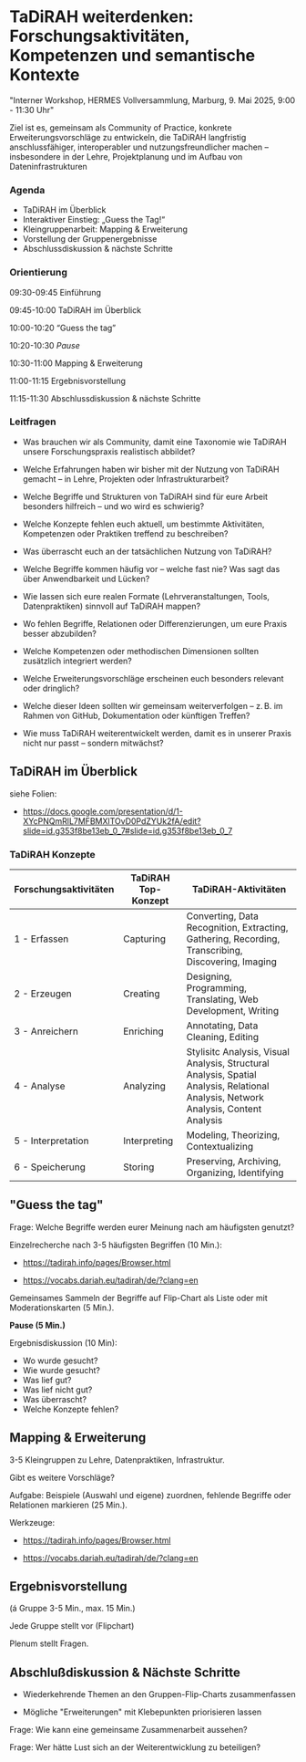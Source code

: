 <!--

author: Canan Hastik  
email:    
version:  v1
language: DE

icon:     https://raw.githubusercontent.com/chastik/Beratung_Dateityp_Bild/refs/heads/main/SODa-Logo_full.svg
link:     https://raw.githubusercontent.com/chastik/Beratung/refs/heads/main/soda.css

comment:  WissKi SODA OERs

-->

# TaDiRAH weiterdenken: Forschungsaktivitäten, Kompetenzen und semantische Kontexte

"Interner Workshop, HERMES Vollversammlung, Marburg, 9. Mai 2025, 9:00 - 11:30 Uhr"

Ziel ist es, gemeinsam als Community of Practice, konkrete Erweiterungsvorschläge zu entwickeln, die TaDiRAH langfristig anschlussfähiger, interoperabler und nutzungsfreundlicher machen – insbesondere in der Lehre, Projektplanung und im Aufbau von Dateninfrastrukturen

### Agenda

* TaDiRAH im Überblick
* Interaktiver Einstieg: „Guess the Tag!“
* Kleingruppenarbeit: Mapping & Erweiterung
* Vorstellung der Gruppenergebnisse
* Abschlussdiskussion & nächste Schritte

### Orientierung

09:30-09:45	    Einführung

09:45-10:00 	TaDiRAH im Überblick

10:00-10:20 	“Guess the tag”

10:20-10:30	    *Pause*

10:30-11:00 	Mapping & Erweiterung

11:00-11:15	    Ergebnisvorstellung

11:15-11:30	    Abschlussdiskussion & nächste Schritte

### Leitfragen

+ Was brauchen wir als Community, damit eine Taxonomie wie TaDiRAH unsere Forschungspraxis realistisch abbildet?

+ Welche Erfahrungen haben wir bisher mit der Nutzung von TaDiRAH gemacht – in Lehre, Projekten oder Infrastrukturarbeit?

+ Welche Begriffe und Strukturen von TaDiRAH sind für eure Arbeit besonders hilfreich – und wo wird es schwierig?

+ Welche Konzepte fehlen euch aktuell, um bestimmte Aktivitäten, Kompetenzen oder Praktiken treffend zu beschreiben?

+ Was überrascht euch an der tatsächlichen Nutzung von TaDiRAH?

+ Welche Begriffe kommen häufig vor – welche fast nie? Was sagt das über Anwendbarkeit und Lücken?

+ Wie lassen sich eure realen Formate (Lehrveranstaltungen, Tools, Datenpraktiken) sinnvoll auf TaDiRAH mappen?

+ Wo fehlen Begriffe, Relationen oder Differenzierungen, um eure Praxis besser abzubilden?

+ Welche Kompetenzen oder methodischen Dimensionen sollten zusätzlich integriert werden?

+ Welche Erweiterungsvorschläge erscheinen euch besonders relevant oder dringlich?

+ Welche dieser Ideen sollten wir gemeinsam weiterverfolgen – z. B. im Rahmen von GitHub, Dokumentation oder künftigen Treffen?

+ Wie muss TaDiRAH weiterentwickelt werden, damit es in unserer Praxis nicht nur passt – sondern mitwächst?


## TaDiRAH im Überblick

siehe Folien: 

- https://docs.google.com/presentation/d/1-XYcPNQmRlL7MFBMXlTOvD0PdZYUk2fA/edit?slide=id.g353f8be13eb_0_7#slide=id.g353f8be13eb_0_7


### TaDiRAH Konzepte

| Forschungsaktivitäten | TaDiRAH Top-Konzept | TaDiRAH-Aktivitäten |
|-----------------------------|----------------------|----------------------|
| 1 - Erfassen | Capturing | Converting, Data Recognition, Extracting, Gathering, Recording, Transcribing, Discovering, Imaging |
| 2 - Erzeugen | Creating | Designing, Programming, Translating, Web Development, Writing |
| 3 - Anreichern | Enriching | Annotating, Data Cleaning, Editing |
| 4 - Analyse | Analyzing | Stylisitc Analysis, Visual Analysis, Structural Analysis, Spatial Analysis, Relational Analysis, Network Analysis, Content Analysis |
| 5 - Interpretation | Interpreting | Modeling, Theorizing, Contextualizing |
| 6 - Speicherung | Storing | Preserving, Archiving, Organizing, Identifying |


## "Guess the tag"

Frage: Welche Begriffe werden eurer Meinung nach am häufigsten genutzt?

Einzelrecherche nach 3-5 häufigsten Begriffen (10 Min.): 

- https://tadirah.info/pages/Browser.html 

- https://vocabs.dariah.eu/tadirah/de/?clang=en 

Gemeinsames Sammeln der Begriffe auf Flip-Chart als Liste oder mit Moderationskarten (5 Min.).

**Pause (5 Min.)**

Ergebnisdiskussion (10 Min):

- Wo wurde gesucht?
- Wie wurde gesucht?
- Was lief gut?
- Was lief nicht gut?
- Was überrascht?
- Welche Konzepte fehlen?

## Mapping & Erweiterung

3-5 Kleingruppen zu Lehre, Datenpraktiken, Infrastruktur.

Gibt es weitere Vorschläge?

Aufgabe: Beispiele (Auswahl und eigene) zuordnen, fehlende Begriffe oder Relationen markieren (25 Min.).

Werkzeuge: 

- https://tadirah.info/pages/Browser.html 

- https://vocabs.dariah.eu/tadirah/de/?clang=en 

## Ergebnisvorstellung 

(á Gruppe 3-5 Min., max. 15 Min.)

Jede Gruppe stellt vor (Flipchart)

Plenum stellt Fragen.

## Abschlußdiskussion & Nächste Schritte

- Wiederkehrende Themen an den Gruppen-Flip-Charts zusammenfassen

- Mögliche "Erweiterungen" mit Klebepunkten priorisieren lassen

Frage: Wie kann eine gemeinsame Zusammenarbeit aussehen?

Frage: Wer hätte Lust sich an der Weiterentwicklung zu beteiligen?





